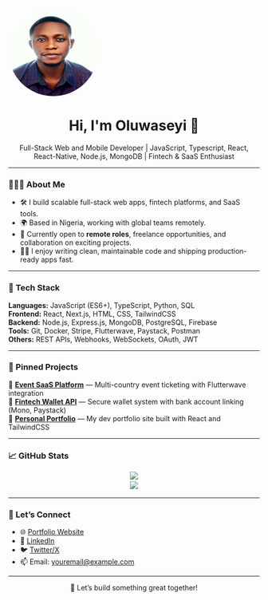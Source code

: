 <p align="center">
  <div style="border-radius: 50%;" >
  <img src="IMG-20230123-WA0001.jpg" alt="Seyi's photo" width="180" height="180" style="border-radius: 50%;" />
  </div>
</p>

<h1 align="center">Hi, I'm Oluwaseyi 👋</h1>

<p align="center">
  Full-Stack Web and Mobile Developer | JavaScript, Typescript, React, React-Native, Node.js, MongoDB | Fintech & SaaS Enthusiast
</p>

---

### 👨🏽‍💻 About Me

- 🛠 I build scalable full-stack web apps, fintech platforms, and SaaS tools.
- 🌍 Based in Nigeria, working with global teams remotely.
- 💼 Currently open to **remote roles**, freelance opportunities, and collaboration on exciting projects.
- ✍🏽 I enjoy writing clean, maintainable code and shipping production-ready apps fast.

---

### 🔧 Tech Stack

<!-- You can use icons or emojis here -->
**Languages:** JavaScript (ES6+), TypeScript, Python, SQL  
**Frontend:** React, Next.js, HTML, CSS, TailwindCSS  
**Backend:** Node.js, Express.js, MongoDB, PostgreSQL, Firebase  
**Tools:** Git, Docker, Stripe, Flutterwave, Paystack, Postman  
**Others:** REST APIs, Webhooks, WebSockets, OAuth, JWT

---

### 📌 Pinned Projects

<!-- Update these with your best repos -->
🔗 [**Event SaaS Platform**](https://github.com/Seyi-dev1/event-saas) — Multi-country event ticketing with Flutterwave integration  
🔗 [**Fintech Wallet API**](https://github.com/Seyi-dev1/fintech-wallet-api) — Secure wallet system with bank account linking (Mono, Paystack)  
🔗 [**Personal Portfolio**](https://github.com/Seyi-dev1/portfolio) — My dev portfolio site built with React and TailwindCSS  

---

### 📈 GitHub Stats

<p align="center">
  <img src="https://github-readme-stats.vercel.app/api?username=Seyi-dev1&show_icons=true&theme=react&hide_title=true" />
  <br />
  <img src="https://github-readme-stats.vercel.app/api/top-langs/?username=Seyi-dev1&layout=compact&theme=react" />
</p>

---

### 🤝 Let’s Connect

- 🌐 [Portfolio Website](https://your-portfolio-link.com)
- 💼 [LinkedIn](https://www.linkedin.com/in/your-link/)
- 🐦 [Twitter/X](https://twitter.com/your-handle)
- 📫 Email: youremail@example.com

---

<p align="center">
  🚀 Let’s build something great together!
</p>

<!--
**Seyi-dev1/Seyi-dev1** is a ✨ _special_ ✨ repository because its `README.md` (this file) appears on your GitHub profile.

Here are some ideas to get you started:

- 🔭 I’m currently working on ...
- 🌱 I’m currently learning ...
- 👯 I’m looking to collaborate on ...
- 🤔 I’m looking for help with ...
- 💬 Ask me about ...
- 📫 How to reach me: ...
- 😄 Pronouns: ...
- ⚡ Fun fact: ...
-->
